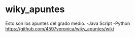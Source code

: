 # wiky_apuntes
Esto son los apuntes del grado medio. 
-Java Script
-Python
https://github.com/4597veronica/wiky_apuntes/wiki
